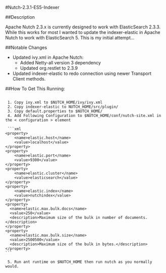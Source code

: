 #Nutch-2.3.1-ES5-Indexer

##Description

Apache Nutch 2.3.x is currently designed to work with ElasticSearch 2.3.3. While this works for most I wanted to update the indexer-elastic in Apache Nutch to work with ElasticSearch 5. This is my initial attempt...

##Notable Changes

 - Updated ivy.xml in Apache Nutch:
	 - Added Netty-all version 3 dependency
	 - Updated org.restlet to 2.3.9
 - Updated indexer-elastic to redo connection using newer Transport Client methods.
 
  
##How To Get This Running:

~~~$NUTCH_HOME refers to the extracted location of your Nutch instance. 

 1. Copy ixy.xml to $NUTCH_HOME/ivy/ivy.xml
 2. Copy indexer-elastic to NUTCH_HOME/src/plugin/
 3. Copy default.properties to $NUTCH_HOME/
 4. Add Following Configuration to $NUTCH_HOME/conf/nutch-site.xml in the < configuration > element
 
 ```xml
<property>
    <name>elastic.host</name>
    <value>localhost</value>
</property>
<property>
    <name>elastic.port</name>
    <value>9300</value>
</property>
<property>
    <name>elastic.cluster</name>
    <value>elasticsearch</value>
</property>
<property>
    <name>elastic.index</name>
    <value>nutchindex</value>
</property>
<property>
  <name>elastic.max.bulk.docs</name>
  <value>250</value>
  <description>Maximum size of the bulk in number of documents.</description>
</property>
<property>
  <name>elastic.max.bulk.size</name>
  <value>2500500</value>
  <description>Maximum size of the bulk in bytes.</description>
</property>
```

 5. Run ant runtime on $NUTCH_HOME then run nutch as you normally would.
